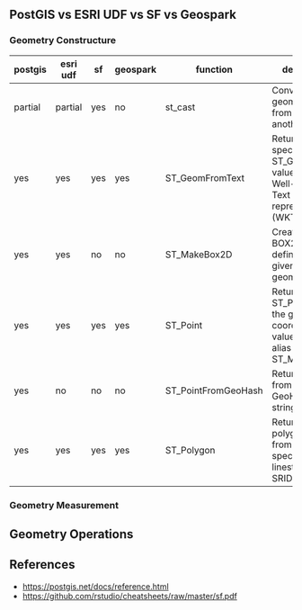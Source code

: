 ## PostGIS vs ESRI UDF vs SF vs Geospark

### Geometry Constructure

postgis|esri udf|sf|geospark|function| definition
---|---|---|---|---|---
partial|partial|yes|no|st_cast| Convert the geometry type from one to another
yes|yes|yes|yes|ST_GeomFromText | Return a specified ST_Geometry value from Well-Known Text representation (WKT).
yes|yes|no|no|ST_MakeBox2D | Creates a BOX2D defined by the given point geometries.
yes|yes|yes|yes|ST_Point | Returns an ST_Point with the given coordinate values. OGC alias for ST_MakePoint.
yes|no|no|no|ST_PointFromGeoHash | Return a point from a GeoHash string.
yes|yes|yes|yes|ST_Polygon | Returns a polygon built from the specified linestring and SRID.


### Geometry Measurement

## Geometry Operations

## References

* https://postgis.net/docs/reference.html
* https://github.com/rstudio/cheatsheets/raw/master/sf.pdf


